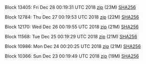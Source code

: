 Block 13405: Fri Dec 28 00:19:31 UTC 2018 [zip](https://dash-bootstrap.ams3.digitaloceanspaces.com/testnet/2018-12-28/bootstrap.dat.zip) (23M) [SHA256](https://dash-bootstrap.ams3.digitaloceanspaces.com/testnet/2018-12-28/sha256.txt)

Block 12784: Thu Dec 27 00:19:53 UTC 2018 [zip](https://dash-bootstrap.ams3.digitaloceanspaces.com/testnet/2018-12-27/bootstrap.dat.zip) (22M) [SHA256](https://dash-bootstrap.ams3.digitaloceanspaces.com/testnet/2018-12-27/sha256.txt)

Block 12170: Wed Dec 26 00:19:55 UTC 2018 [zip](https://dash-bootstrap.ams3.digitaloceanspaces.com/testnet/2018-12-26/bootstrap.dat.zip) (21M) [SHA256](https://dash-bootstrap.ams3.digitaloceanspaces.com/testnet/2018-12-26/sha256.txt)

Block 11568: Tue Dec 25 00:19:29 UTC 2018 [zip](https://dash-bootstrap.ams3.digitaloceanspaces.com/testnet/2018-12-25/bootstrap.dat.zip) (21M) [SHA256](https://dash-bootstrap.ams3.digitaloceanspaces.com/testnet/2018-12-25/sha256.txt)

Block 10986: Mon Dec 24 00:20:25 UTC 2018 [zip](https://dash-bootstrap.ams3.digitaloceanspaces.com/testnet/2018-12-24/bootstrap.dat.zip) (21M) [SHA256](https://dash-bootstrap.ams3.digitaloceanspaces.com/testnet/2018-12-24/sha256.txt)

Block 10366: Sun Dec 23 00:19:49 UTC 2018 [zip](https://dash-bootstrap.ams3.digitaloceanspaces.com/testnet/2018-12-23/bootstrap.dat.zip) (19M) [SHA256](https://dash-bootstrap.ams3.digitaloceanspaces.com/testnet/2018-12-23/sha256.txt)
